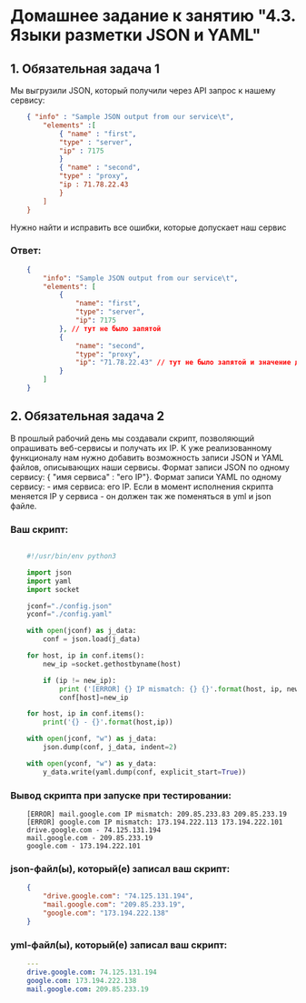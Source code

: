 # Домашнее задание к занятию "4.3. Языки разметки JSON и YAML"


## 1. Обязательная задача 1

Мы выгрузили JSON, который получили через API запрос к нашему сервису:

```json
    { "info" : "Sample JSON output from our service\t",
        "elements" :[
            { "name" : "first",
            "type" : "server",
            "ip" : 7175 
            }
            { "name" : "second",
            "type" : "proxy",
            "ip : 71.78.22.43
            }
        ]
    }
```

Нужно найти и исправить все ошибки, которые допускает наш сервис


### Ответ:

```json
    { 
        "info": "Sample JSON output from our service\t",
        "elements": [
            { 
                "name": "first",
                "type": "server",
                "ip": 7175
            }, // тут не было запятой
            { 
                "name": "second",
                "type": "proxy",
                "ip": "71.78.22.43" // тут не было запятой и значение должно быть в кавычках
            }
        ]
    }
```


## 2. Обязательная задача 2

В прошлый рабочий день мы создавали скрипт, позволяющий опрашивать веб-сервисы и получать их IP. К уже реализованному функционалу нам нужно добавить возможность записи JSON и YAML файлов, описывающих наши сервисы. Формат записи JSON по одному сервису: { "имя сервиса" : "его IP"}. Формат записи YAML по одному сервису: - имя сервиса: его IP. Если в момент исполнения скрипта меняется IP у сервиса - он должен так же поменяться в yml и json файле.


### Ваш скрипт:

```python

    #!/usr/bin/env python3

    import json
    import yaml
    import socket

    jconf="./config.json"
    yconf="./config.yaml"

    with open(jconf) as j_data:
        conf = json.load(j_data)

    for host, ip in conf.items():
        new_ip =socket.gethostbyname(host)

        if (ip != new_ip):
            print ('[ERROR] {} IP mismatch: {} {}'.format(host, ip, new_ip))
            conf[host]=new_ip

    for host, ip in conf.items():
        print('{} - {}'.format(host,ip))

    with open(jconf, "w") as j_data:
        json.dump(conf, j_data, indent=2)

    with open(yconf, "w") as y_data:
        y_data.write(yaml.dump(conf, explicit_start=True))

```

### Вывод скрипта при запуске при тестировании:

```shell
    [ERROR] mail.google.com IP mismatch: 209.85.233.83 209.85.233.19
    [ERROR] google.com IP mismatch: 173.194.222.113 173.194.222.101
    drive.google.com - 74.125.131.194
    mail.google.com - 209.85.233.19
    google.com - 173.194.222.101
```

### json-файл(ы), который(е) записал ваш скрипт:

```json
    {
        "drive.google.com": "74.125.131.194",
        "mail.google.com": "209.85.233.19",
        "google.com": "173.194.222.138"
    }
```

### yml-файл(ы), который(е) записал ваш скрипт:

```yaml
    ---
    drive.google.com: 74.125.131.194
    google.com: 173.194.222.138
    mail.google.com: 209.85.233.19
```